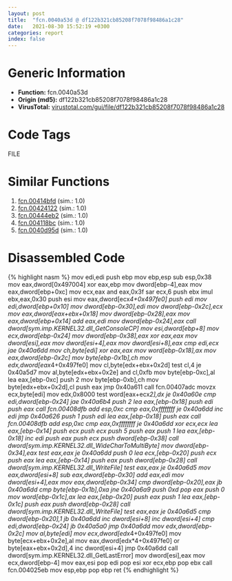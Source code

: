 ```yaml
---
layout: post
title:  "fcn.0040a53d @ df122b321cb85208f7078f98486a1c28"
date:   2021-08-30 15:52:19 +0300
categories: report
index: false
---
```


# Generic Information
- **Function:** fcn.0040a53d
- **Origin (md5):** df122b321cb85208f7078f98486a1c28
- **VirusTotal:** [virustotal.com/gui/file/df122b321cb85208f7078f98486a1c28][virustotal_ref]

# Code Tags
<span class="tag" id="FILE">FILE</span>


# Similar Functions

1. [fcn.00414bfd][similar_1_ref] (sim.: 1.0)
2. [fcn.00424122][similar_2_ref] (sim.: 1.0)
3. [fcn.00444eb2][similar_3_ref] (sim.: 1.0)
4. [fcn.004118bc][similar_4_ref] (sim.: 1.0)
5. [fcn.0040d95d][similar_5_ref] (sim.: 1.0)


# Disassembled Code

{% highlight nasm %}
mov edi,edi
push ebp
mov ebp,esp
sub esp,0x38
mov eax,dword[0x497004]
xor eax,ebp
mov dword[ebp-4],eax
mov eax,dword[ebp+0xc]
mov ecx,eax
and eax,0x3f
sar ecx,6
push ebx
imul ebx,eax,0x30
push esi
mov eax,dword[ecx*4+0x497fe0]
push edi
mov edi,dword[ebp+0x10]
mov dword[ebp-0x30],edi
mov dword[ebp-0x2c],ecx
mov eax,dword[eax+ebx+0x18]
mov dword[ebp-0x28],eax
mov eax,dword[ebp+0x14]
add eax,edi
mov dword[ebp-0x24],eax
call dword[sym.imp.KERNEL32.dll_GetConsoleCP]
mov esi,dword[ebp+8]
mov ecx,dword[ebp-0x24]
mov dword[ebp-0x38],eax
xor eax,eax
mov dword[esi],eax
mov dword[esi+4],eax
mov dword[esi+8],eax
cmp edi,ecx
jae 0x40a6dd
mov ch,byte[edi]
xor eax,eax
mov word[ebp-0x18],ax
mov eax,dword[ebp-0x2c]
mov byte[ebp-0x1b],ch
mov edx,dword[eax*4+0x497fe0]
mov cl,byte[edx+ebx+0x2d]
test cl,4
je 0x40a5d7
mov al,byte[edx+ebx+0x2e]
and cl,0xfb
mov byte[ebp-0xc],al
lea eax,[ebp-0xc]
push 2
mov byte[ebp-0xb],ch
mov byte[edx+ebx+0x2d],cl
push eax
jmp 0x40a611
call fcn.00407adc
movzx ecx,byte[edi]
mov edx,0x8000
test word[eax+ecx*2],dx
je 0x40a60e
cmp edi,dword[ebp-0x24]
jae 0x40a6b4
push 2
lea eax,[ebp-0x18]
push edi
push eax
call fcn.00408dfb
add esp,0xc
cmp eax,0xffffffff
je 0x40a6dd
inc edi
jmp 0x40a626
push 1
push edi
lea eax,[ebp-0x18]
push eax
call fcn.00408dfb
add esp,0xc
cmp eax,0xffffffff
je 0x40a6dd
xor ecx,ecx
lea eax,[ebp-0x14]
push ecx
push ecx
push 5
push eax
push 1
lea eax,[ebp-0x18]
inc edi
push eax
push ecx
push dword[ebp-0x38]
call dword[sym.imp.KERNEL32.dll_WideCharToMultiByte]
mov dword[ebp-0x34],eax
test eax,eax
je 0x40a6dd
push 0
lea ecx,[ebp-0x20]
push ecx
push eax
lea eax,[ebp-0x14]
push eax
push dword[ebp-0x28]
call dword[sym.imp.KERNEL32.dll_WriteFile]
test eax,eax
je 0x40a6d5
mov eax,dword[esi+8]
sub eax,dword[ebp-0x30]
add eax,edi
mov dword[esi+4],eax
mov eax,dword[ebp-0x34]
cmp dword[ebp-0x20],eax
jb 0x40a6dd
cmp byte[ebp-0x1b],0xa
jne 0x40a6a9
push 0xd
pop eax
push 0
mov word[ebp-0x1c],ax
lea eax,[ebp-0x20]
push eax
push 1
lea eax,[ebp-0x1c]
push eax
push dword[ebp-0x28]
call dword[sym.imp.KERNEL32.dll_WriteFile]
test eax,eax
je 0x40a6d5
cmp dword[ebp-0x20],1
jb 0x40a6dd
inc dword[esi+8]
inc dword[esi+4]
cmp edi,dword[ebp-0x24]
jb 0x40a5a0
jmp 0x40a6dd
mov edx,dword[ebp-0x2c]
mov al,byte[edi]
mov ecx,dword[edx*4+0x497fe0]
mov byte[ecx+ebx+0x2e],al
mov eax,dword[edx*4+0x497fe0]
or byte[eax+ebx+0x2d],4
inc dword[esi+4]
jmp 0x40a6dd
call dword[sym.imp.KERNEL32.dll_GetLastError]
mov dword[esi],eax
mov ecx,dword[ebp-4]
mov eax,esi
pop edi
pop esi
xor ecx,ebp
pop ebx
call fcn.004025eb
mov esp,ebp
pop ebp
ret
{% endhighlight %}


[similar_1_ref]: /report/fcn.00414bfd@0b073c89b077a27e3496540be7574e33
[similar_2_ref]: /report/fcn.00424122@851499833994008ff3b082d4905c1c28
[similar_3_ref]: /report/fcn.00444eb2@f12f9592fdd7a957b636b9ae1acd018a
[similar_4_ref]: /report/fcn.004118bc@617bd594ba13d0dcc08a315774c342d4
[similar_5_ref]: /report/fcn.0040d95d@ea6f23b2cb496f8773ec04df5c0f8d87
[virustotal_ref]: https://www.virustotal.com/gui/file/df122b321cb85208f7078f98486a1c28